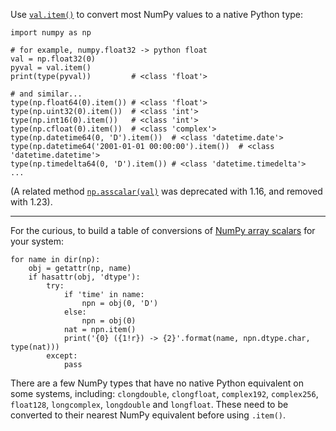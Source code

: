 Use [`val.item()`](https://numpy.org/doc/stable/reference/generated/numpy.ndarray.item.html) to convert most NumPy values to a native Python type:

    import numpy as np

    # for example, numpy.float32 -> python float
    val = np.float32(0)
    pyval = val.item()
    print(type(pyval))         # <class 'float'>

    # and similar...
    type(np.float64(0).item()) # <class 'float'>
    type(np.uint32(0).item())  # <class 'int'>
    type(np.int16(0).item())   # <class 'int'>
    type(np.cfloat(0).item())  # <class 'complex'>
    type(np.datetime64(0, 'D').item())  # <class 'datetime.date'>
    type(np.datetime64('2001-01-01 00:00:00').item())  # <class 'datetime.datetime'>
    type(np.timedelta64(0, 'D').item()) # <class 'datetime.timedelta'>
    ...

(A related method [`np.asscalar(val)`](https://numpy.org/doc/1.16/reference/generated/numpy.asscalar.html) was deprecated with 1.16, and removed with 1.23).

---

For the curious, to build a table of conversions of [NumPy array scalars](https://numpy.org/doc/stable/reference/arrays.scalars.html) for your system:

    for name in dir(np):
        obj = getattr(np, name)
        if hasattr(obj, 'dtype'):
            try:
                if 'time' in name:
                    npn = obj(0, 'D')
                else:
                    npn = obj(0)
                nat = npn.item()
                print('{0} ({1!r}) -> {2}'.format(name, npn.dtype.char, type(nat)))
            except:
                pass

There are a few NumPy types that have no native Python equivalent on some systems, including: `clongdouble`, `clongfloat`, `complex192`, `complex256`, `float128`, `longcomplex`, `longdouble` and `longfloat`. These need to be converted to their nearest NumPy equivalent before using `.item()`.